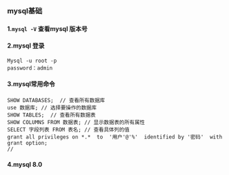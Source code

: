 

### mysql基础

#### 1.`mysql -V`  查看mysql 版本号

#### 2.mysql 登录

```mysql
Mysql -u root -p 
password：admin
```

#### 3.mysql常用命令

```mysql
SHOW DATABASES;  // 查看所有数据库
use 数据库; // 选择要操作的数据库
SHOW TABLES;  // 查看所有数据表
SHOW COLUMNS FROM 数据表; // 显示数据表的所有属性
SELECT 字段列表 FROM 表名; // 查看具体列的值
grant all privileges on *.*  to  '用户'@'%'  identified by '密码'  with grant option;
// 
```

#### 4.mysql 8.0